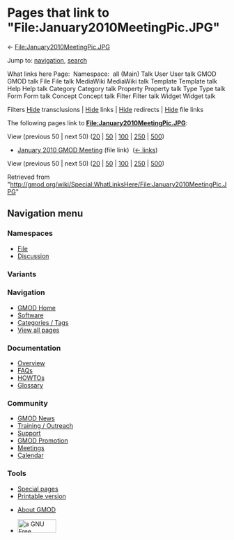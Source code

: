 <div id="mw-page-base" class="noprint">

</div>

<div id="mw-head-base" class="noprint">

</div>

<div id="content" class="mw-body" role="main">

<span id="top"></span>

<div id="mw-js-message" style="display:none;">

</div>



# <span dir="auto">Pages that link to "File:January2010MeetingPic.JPG"</span>

<div id="bodyContent">

<div id="contentSub">

←
[File:January2010MeetingPic.JPG](/wiki/File:January2010MeetingPic.JPG "File:January2010MeetingPic.JPG")

</div>

<div id="jump-to-nav" class="mw-jump">

Jump to: [navigation](#mw-navigation), [search](#p-search)

</div>

<div id="mw-content-text">

What links here Page:  Namespace:  all (Main) Talk User User talk GMOD
GMOD talk File File talk MediaWiki MediaWiki talk Template Template talk
Help Help talk Category Category talk Property Property talk Type Type
talk Form Form talk Concept Concept talk Filter Filter talk Widget
Widget talk

Filters
[Hide](/mediawiki/index.php?title=Special:WhatLinksHere/File:January2010MeetingPic.JPG&hidetrans=1 "Special:WhatLinksHere/File:January2010MeetingPic.JPG")
transclusions \|
[Hide](/mediawiki/index.php?title=Special:WhatLinksHere/File:January2010MeetingPic.JPG&hidelinks=1 "Special:WhatLinksHere/File:January2010MeetingPic.JPG")
links \|
[Hide](/mediawiki/index.php?title=Special:WhatLinksHere/File:January2010MeetingPic.JPG&hideredirs=1 "Special:WhatLinksHere/File:January2010MeetingPic.JPG")
redirects \|
[Hide](/mediawiki/index.php?title=Special:WhatLinksHere/File:January2010MeetingPic.JPG&hideimages=1 "Special:WhatLinksHere/File:January2010MeetingPic.JPG")
file links

The following pages link to
**[File:January2010MeetingPic.JPG](/wiki/File:January2010MeetingPic.JPG "File:January2010MeetingPic.JPG")**:

View (previous 50 \| next 50)
([20](/mediawiki/index.php?title=Special:WhatLinksHere/File:January2010MeetingPic.JPG&limit=20 "Special:WhatLinksHere/File:January2010MeetingPic.JPG")
\|
[50](/mediawiki/index.php?title=Special:WhatLinksHere/File:January2010MeetingPic.JPG&limit=50 "Special:WhatLinksHere/File:January2010MeetingPic.JPG")
\|
[100](/mediawiki/index.php?title=Special:WhatLinksHere/File:January2010MeetingPic.JPG&limit=100 "Special:WhatLinksHere/File:January2010MeetingPic.JPG")
\|
[250](/mediawiki/index.php?title=Special:WhatLinksHere/File:January2010MeetingPic.JPG&limit=250 "Special:WhatLinksHere/File:January2010MeetingPic.JPG")
\|
[500](/mediawiki/index.php?title=Special:WhatLinksHere/File:January2010MeetingPic.JPG&limit=500 "Special:WhatLinksHere/File:January2010MeetingPic.JPG"))

- [January 2010 GMOD
  Meeting](/wiki/January_2010_GMOD_Meeting "January 2010 GMOD Meeting")
  (file link) ‎ <span class="mw-whatlinkshere-tools">([←
  links](/mediawiki/index.php?title=Special:WhatLinksHere&target=January+2010+GMOD+Meeting "Special:WhatLinksHere"))</span>

View (previous 50 \| next 50)
([20](/mediawiki/index.php?title=Special:WhatLinksHere/File:January2010MeetingPic.JPG&limit=20 "Special:WhatLinksHere/File:January2010MeetingPic.JPG")
\|
[50](/mediawiki/index.php?title=Special:WhatLinksHere/File:January2010MeetingPic.JPG&limit=50 "Special:WhatLinksHere/File:January2010MeetingPic.JPG")
\|
[100](/mediawiki/index.php?title=Special:WhatLinksHere/File:January2010MeetingPic.JPG&limit=100 "Special:WhatLinksHere/File:January2010MeetingPic.JPG")
\|
[250](/mediawiki/index.php?title=Special:WhatLinksHere/File:January2010MeetingPic.JPG&limit=250 "Special:WhatLinksHere/File:January2010MeetingPic.JPG")
\|
[500](/mediawiki/index.php?title=Special:WhatLinksHere/File:January2010MeetingPic.JPG&limit=500 "Special:WhatLinksHere/File:January2010MeetingPic.JPG"))

</div>

<div class="printfooter">

Retrieved from
"<http://gmod.org/wiki/Special:WhatLinksHere/File:January2010MeetingPic.JPG>"

</div>

<div id="catlinks" class="catlinks catlinks-allhidden">

</div>

<div class="visualClear">

</div>

</div>

</div>

<div id="mw-navigation">

## Navigation menu

<div id="mw-head">



<div id="left-navigation">

<div id="p-namespaces" class="vectorTabs" role="navigation"
aria-labelledby="p-namespaces-label">

### Namespaces

- <span id="ca-nstab-image"><a href="/wiki/File:January2010MeetingPic.JPG" accesskey="c"
  title="View the file page [c]">File</a></span>
- <span id="ca-talk"><a
  href="/mediawiki/index.php?title=File_talk:January2010MeetingPic.JPG&amp;action=edit&amp;redlink=1"
  accesskey="t"
  title="Discussion about the content page [t]">Discussion</a></span>

</div>

<div id="p-variants" class="vectorMenu emptyPortlet" role="navigation"
aria-labelledby="p-variants-label">

### 

### Variants[](#)

<div class="menu">

</div>

</div>

</div>

<div id="right-navigation">





</div>



</div>

</div>

</div>

<div id="mw-panel">

<div id="p-logo" role="banner">

<a href="/wiki/Main_Page"
style="background-image: url(http://gmod.org/images/GMOD-cogs.png);"
title="Visit the main page"></a>

</div>

<div id="p-Navigation" class="portal" role="navigation"
aria-labelledby="p-Navigation-label">

### Navigation

<div class="body">

- <span id="n-GMOD-Home">[GMOD Home](/wiki/Main_Page)</span>
- <span id="n-Software">[Software](/wiki/GMOD_Components)</span>
- <span id="n-Categories-.2F-Tags">[Categories /
  Tags](/wiki/Categories)</span>
- <span id="n-View-all-pages">[View all
  pages](/wiki/Special:AllPages)</span>

</div>

</div>

<div id="p-Documentation" class="portal" role="navigation"
aria-labelledby="p-Documentation-label">

### Documentation

<div class="body">

- <span id="n-Overview">[Overview](/wiki/Overview)</span>
- <span id="n-FAQs">[FAQs](/wiki/Category:FAQ)</span>
- <span id="n-HOWTOs">[HOWTOs](/wiki/Category:HOWTO)</span>
- <span id="n-Glossary">[Glossary](/wiki/Glossary)</span>

</div>

</div>

<div id="p-Community" class="portal" role="navigation"
aria-labelledby="p-Community-label">

### Community

<div class="body">

- <span id="n-GMOD-News">[GMOD News](/wiki/GMOD_News)</span>
- <span id="n-Training-.2F-Outreach">[Training /
  Outreach](/wiki/Training_and_Outreach)</span>
- <span id="n-Support">[Support](/wiki/Support)</span>
- <span id="n-GMOD-Promotion">[GMOD
  Promotion](/wiki/GMOD_Promotion)</span>
- <span id="n-Meetings">[Meetings](/wiki/Meetings)</span>
- <span id="n-Calendar">[Calendar](/wiki/Calendar)</span>

</div>

</div>

<div id="p-tb" class="portal" role="navigation"
aria-labelledby="p-tb-label">

### Tools

<div class="body">

- <span id="t-specialpages"><a href="/wiki/Special:SpecialPages" accesskey="q"
  title="A list of all special pages [q]">Special pages</a></span>
- <span id="t-print"><a
  href="/mediawiki/index.php?title=Special:WhatLinksHere/File:January2010MeetingPic.JPG&amp;printable=yes"
  rel="alternate" accesskey="p"
  title="Printable version of this page [p]">Printable version</a></span>

</div>

</div>

</div>

</div>

<div id="footer" role="contentinfo">

- <span id="footer-places-about">[About
  GMOD](/wiki/GMOD:About "GMOD:About")</span>

<!-- -->

- <span id="footer-copyrightico">[<img src="http://www.gnu.org/graphics/gfdl-logo-small.png" width="88"
  height="31" alt="a GNU Free Documentation License" />](http://www.gnu.org/licenses/fdl-1.3.html)</span>




</div>

